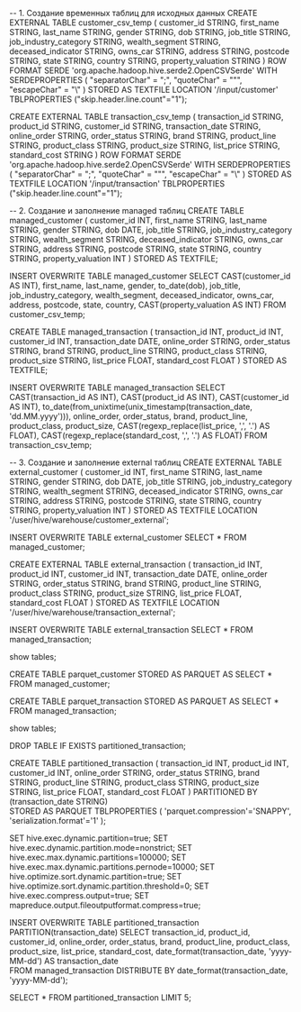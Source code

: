 -- 1. Создание временных таблиц для исходных данных
CREATE EXTERNAL TABLE customer_csv_temp (
    customer_id STRING,
    first_name STRING,
    last_name STRING,
    gender STRING,
    dob STRING,
    job_title STRING,
    job_industry_category STRING,
    wealth_segment STRING,
    deceased_indicator STRING,
    owns_car STRING,
    address STRING,
    postcode STRING,
    state STRING,
    country STRING,
    property_valuation STRING
)
ROW FORMAT SERDE 'org.apache.hadoop.hive.serde2.OpenCSVSerde'
WITH SERDEPROPERTIES (
    "separatorChar" = ";",
    "quoteChar" = "\"",
    "escapeChar" = "\\"
)
STORED AS TEXTFILE
LOCATION '/input/customer'
TBLPROPERTIES ("skip.header.line.count"="1");

CREATE EXTERNAL TABLE transaction_csv_temp (
    transaction_id STRING,
    product_id STRING,
    customer_id STRING,
    transaction_date STRING,
    online_order STRING,
    order_status STRING,
    brand STRING,
    product_line STRING,
    product_class STRING,
    product_size STRING,
    list_price STRING,
    standard_cost STRING
)
ROW FORMAT SERDE 'org.apache.hadoop.hive.serde2.OpenCSVSerde'
WITH SERDEPROPERTIES (
    "separatorChar" = ";",
    "quoteChar" = "\"",
    "escapeChar" = "\\"
)
STORED AS TEXTFILE
LOCATION '/input/transaction'
TBLPROPERTIES ("skip.header.line.count"="1");





-- 2. Создание и заполнение managed таблиц
CREATE TABLE managed_customer (
    customer_id INT,
    first_name STRING,
    last_name STRING,
    gender STRING,
    dob DATE,
    job_title STRING,
    job_industry_category STRING,
    wealth_segment STRING,
    deceased_indicator STRING,
    owns_car STRING,
    address STRING,
    postcode STRING,
    state STRING,
    country STRING,
    property_valuation INT
)
STORED AS TEXTFILE;

INSERT OVERWRITE TABLE managed_customer
SELECT 
    CAST(customer_id AS INT),
    first_name,
    last_name,
    gender,
    to_date(dob),
    job_title,
    job_industry_category,
    wealth_segment,
    deceased_indicator,
    owns_car,
    address,
    postcode,
    state,
    country,
    CAST(property_valuation AS INT)
FROM customer_csv_temp;

CREATE TABLE managed_transaction (
    transaction_id INT,
    product_id INT,
    customer_id INT,
    transaction_date DATE,
    online_order STRING,
    order_status STRING,
    brand STRING,
    product_line STRING,
    product_class STRING,
    product_size STRING,
    list_price FLOAT,
    standard_cost FLOAT
)
STORED AS TEXTFILE;

INSERT OVERWRITE TABLE managed_transaction
SELECT 
    CAST(transaction_id AS INT),
    CAST(product_id AS INT),
    CAST(customer_id AS INT),
    to_date(from_unixtime(unix_timestamp(transaction_date, 'dd.MM.yyyy'))),
    online_order,
    order_status,
    brand,
    product_line,
    product_class,
    product_size,
    CAST(regexp_replace(list_price, ',', '.') AS FLOAT),
    CAST(regexp_replace(standard_cost, ',', '.') AS FLOAT)
FROM transaction_csv_temp;

-- 3. Создание и заполнение external таблиц
CREATE EXTERNAL TABLE external_customer (
    customer_id INT,
    first_name STRING,
    last_name STRING,
    gender STRING,
    dob DATE,
    job_title STRING,
    job_industry_category STRING,
    wealth_segment STRING,
    deceased_indicator STRING,
    owns_car STRING,
    address STRING,
    postcode STRING,
    state STRING,
    country STRING,
    property_valuation INT
)
STORED AS TEXTFILE
LOCATION '/user/hive/warehouse/customer_external';

INSERT OVERWRITE TABLE external_customer
SELECT * FROM managed_customer;

CREATE EXTERNAL TABLE external_transaction (
    transaction_id INT,
    product_id INT,
    customer_id INT,
    transaction_date DATE,
    online_order STRING,
    order_status STRING,
    brand STRING,
    product_line STRING,
    product_class STRING,
    product_size STRING,
    list_price FLOAT,
    standard_cost FLOAT
)
STORED AS TEXTFILE
LOCATION '/user/hive/warehouse/transaction_external';

INSERT OVERWRITE TABLE external_transaction
SELECT * FROM managed_transaction;

show tables;



CREATE TABLE parquet_customer STORED AS PARQUET AS
SELECT * FROM managed_customer;

CREATE TABLE parquet_transaction STORED AS PARQUET AS
SELECT * FROM managed_transaction;

show tables;





DROP TABLE IF EXISTS partitioned_transaction;

CREATE TABLE partitioned_transaction (
    transaction_id INT,
    product_id INT,
    customer_id INT,
    online_order STRING,
    order_status STRING,
    brand STRING,
    product_line STRING,
    product_class STRING,
    product_size STRING,
    list_price FLOAT,
    standard_cost FLOAT
)
PARTITIONED BY (transaction_date STRING)  
STORED AS PARQUET
TBLPROPERTIES (
    'parquet.compression'='SNAPPY',
    'serialization.format'='1'
);

SET hive.exec.dynamic.partition=true;
SET hive.exec.dynamic.partition.mode=nonstrict;
SET hive.exec.max.dynamic.partitions=100000;
SET hive.exec.max.dynamic.partitions.pernode=10000;
SET hive.optimize.sort.dynamic.partition=true;
SET hive.optimize.sort.dynamic.partition.threshold=0;
SET hive.exec.compress.output=true;
SET mapreduce.output.fileoutputformat.compress=true;


INSERT OVERWRITE TABLE partitioned_transaction PARTITION(transaction_date)
SELECT 
    transaction_id,
    product_id,
    customer_id,
    online_order,
    order_status,
    brand,
    product_line,
    product_class,
    product_size,
    list_price,
    standard_cost,
    date_format(transaction_date, 'yyyy-MM-dd') AS transaction_date  
FROM managed_transaction
DISTRIBUTE BY date_format(transaction_date, 'yyyy-MM-dd');

SELECT * FROM partitioned_transaction LIMIT 5;